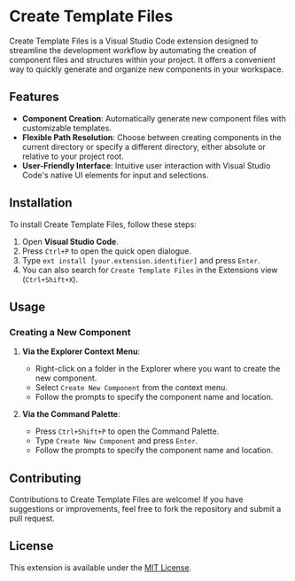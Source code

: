 # Create Template Files

Create Template Files is a Visual Studio Code extension designed to streamline the development workflow by automating the creation of component files and structures within your project. It offers a convenient way to quickly generate and organize new components in your workspace.

## Features

-   **Component Creation**: Automatically generate new component files with customizable templates.
-   **Flexible Path Resolution**: Choose between creating components in the current directory or specify a different directory, either absolute or relative to your project root.
-   **User-Friendly Interface**: Intuitive user interaction with Visual Studio Code's native UI elements for input and selections.

## Installation

To install Create Template Files, follow these steps:

1. Open **Visual Studio Code**.
2. Press `Ctrl+P` to open the quick open dialogue.
3. Type `ext install [your.extension.identifier]` and press `Enter`.
4. You can also search for `Create Template Files` in the Extensions view (`Ctrl+Shift+X`).

## Usage

### Creating a New Component

1. **Via the Explorer Context Menu**:

    - Right-click on a folder in the Explorer where you want to create the new component.
    - Select `Create New Component` from the context menu.
    - Follow the prompts to specify the component name and location.

2. **Via the Command Palette**:
    - Press `Ctrl+Shift+P` to open the Command Palette.
    - Type `Create New Component` and press `Enter`.
    - Follow the prompts to specify the component name and location.

## Contributing

Contributions to Create Template Files are welcome! If you have suggestions or improvements, feel free to fork the repository and submit a pull request.

## License

This extension is available under the [MIT License](LICENSE).
